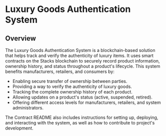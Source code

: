 # Luxury Goods Authentication System

## Overview

The Luxury Goods Authentication System is a blockchain-based solution that helps track and verify the authenticity of luxury items. It uses smart contracts on the Stacks blockchain to securely record product information, ownership history, and status throughout a product's lifecycle. This system benefits manufacturers, retailers, and consumers by:
  
* Enabling secure transfer of ownership between parties.
* Providing a way to verify the authenticity of luxury goods.
* Tracking the complete ownership history of each product.
* Allowing updates on a product's status (active, suspended, retired).
* Offering different access levels for manufacturers, retailers, and system administrators.
  
The Contract README also includes instructions for setting up, deploying, and interacting with the system, as well as how to contribute to project's development.
